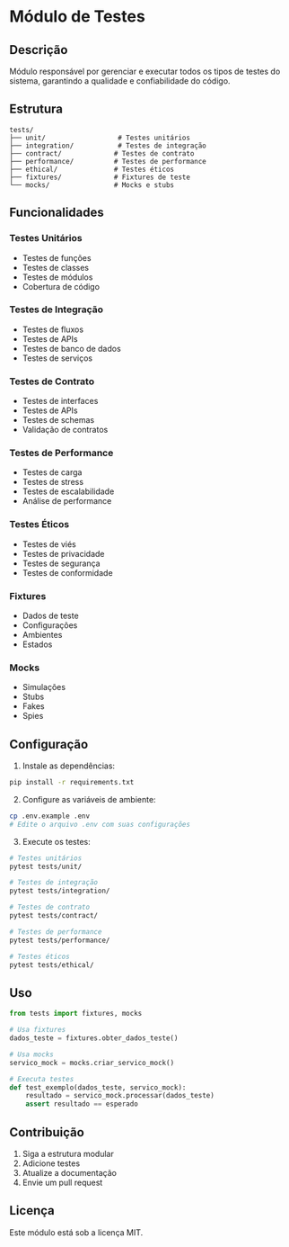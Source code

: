 # Módulo de Testes

## Descrição
Módulo responsável por gerenciar e executar todos os tipos de testes do sistema, garantindo a qualidade e confiabilidade do código.

## Estrutura
```
tests/
├── unit/                  # Testes unitários
├── integration/           # Testes de integração
├── contract/             # Testes de contrato
├── performance/          # Testes de performance
├── ethical/              # Testes éticos
├── fixtures/             # Fixtures de teste
└── mocks/                # Mocks e stubs
```

## Funcionalidades

### Testes Unitários
- Testes de funções
- Testes de classes
- Testes de módulos
- Cobertura de código

### Testes de Integração
- Testes de fluxos
- Testes de APIs
- Testes de banco de dados
- Testes de serviços

### Testes de Contrato
- Testes de interfaces
- Testes de APIs
- Testes de schemas
- Validação de contratos

### Testes de Performance
- Testes de carga
- Testes de stress
- Testes de escalabilidade
- Análise de performance

### Testes Éticos
- Testes de viés
- Testes de privacidade
- Testes de segurança
- Testes de conformidade

### Fixtures
- Dados de teste
- Configurações
- Ambientes
- Estados

### Mocks
- Simulações
- Stubs
- Fakes
- Spies

## Configuração

1. Instale as dependências:
```bash
pip install -r requirements.txt
```

2. Configure as variáveis de ambiente:
```bash
cp .env.example .env
# Edite o arquivo .env com suas configurações
```

3. Execute os testes:
```bash
# Testes unitários
pytest tests/unit/

# Testes de integração
pytest tests/integration/

# Testes de contrato
pytest tests/contract/

# Testes de performance
pytest tests/performance/

# Testes éticos
pytest tests/ethical/
```

## Uso

```python
from tests import fixtures, mocks

# Usa fixtures
dados_teste = fixtures.obter_dados_teste()

# Usa mocks
servico_mock = mocks.criar_servico_mock()

# Executa testes
def test_exemplo(dados_teste, servico_mock):
    resultado = servico_mock.processar(dados_teste)
    assert resultado == esperado
```

## Contribuição

1. Siga a estrutura modular
2. Adicione testes
3. Atualize a documentação
4. Envie um pull request

## Licença

Este módulo está sob a licença MIT. 